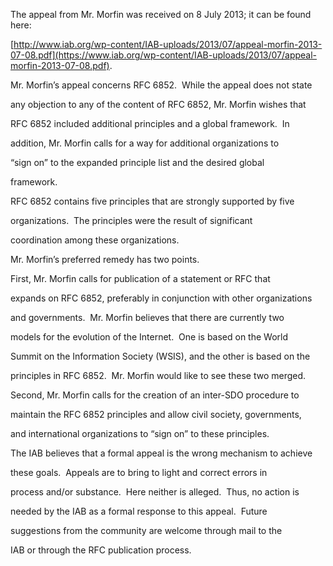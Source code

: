 
The appeal from Mr. Morfin was received on 8 July 2013; it can be found here:  

[http://www.iab.org/wp-content/IAB-uploads/2013/07/appeal-morfin-2013-07-08.pdf](https://www.iab.org/wp-content/IAB-uploads/2013/07/appeal-morfin-2013-07-08.pdf).


Mr. Morfin’s appeal concerns RFC 6852.  While the appeal does not state  

any objection to any of the content of RFC 6852, Mr. Morfin wishes that  

RFC 6852 included additional principles and a global framework.  In  

addition, Mr. Morfin calls for a way for additional organizations to  

“sign on” to the expanded principle list and the desired global  

framework.


RFC 6852 contains five principles that are strongly supported by five  

organizations.  The principles were the result of significant  

coordination among these organizations.


Mr. Morfin’s preferred remedy has two points.


First, Mr. Morfin calls for publication of a statement or RFC that  

expands on RFC 6852, preferably in conjunction with other organizations  

and governments.  Mr. Morfin believes that there are currently two  

models for the evolution of the Internet.  One is based on the World  

Summit on the Information Society (WSIS), and the other is based on the  

principles in RFC 6852.  Mr. Morfin would like to see these two merged.


Second, Mr. Morfin calls for the creation of an inter-SDO procedure to  

maintain the RFC 6852 principles and allow civil society, governments,  

and international organizations to “sign on” to these principles.


The IAB believes that a formal appeal is the wrong mechanism to achieve  

these goals.  Appeals are to bring to light and correct errors in  

process and/or substance.  Here neither is alleged.  Thus, no action is  

needed by the IAB as a formal response to this appeal.  Future  

suggestions from the community are welcome through mail to the  

IAB <iab at iab.org> or through the RFC publication process.


